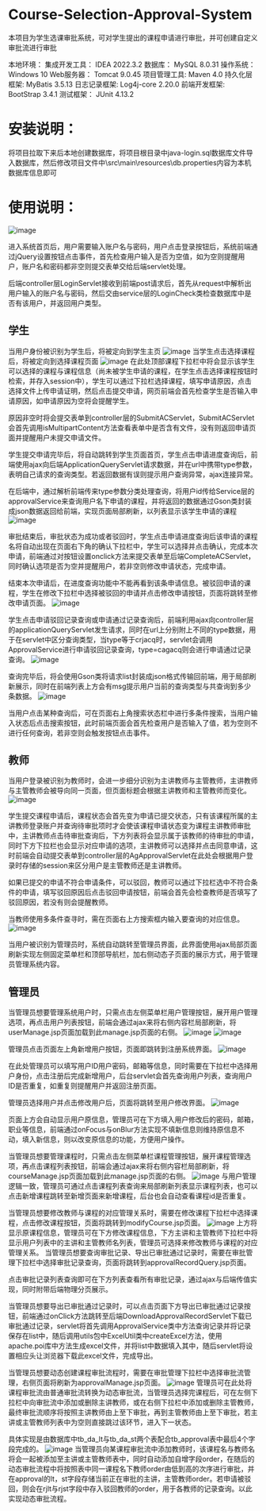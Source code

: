 # Course-Selection-Approval-System
本项目为学生选课审批系统，可对学生提出的课程申请进行审批，并可创建自定义审批流进行审批

本地环境：
集成开发工具：	 IDEA 2022.3.2
数据库：		 MySQL 8.0.31
操作系统：		 Windows 10
Web服务器：	 Tomcat 9.0.45
项目管理工具: 	 Maven 4.0
持久化层框架: 	 MyBatis 3.5.13
日志记录框架: 	 Log4j-core 2.20.0
前端开发框架: 	 BootStrap 3.4.1
测试框架：		 JUnit 4.13.2

# 安装说明：
将项目拉取下来后本地创建数据库，将项目根目录中java-login.sql数据库文件导入数据库，然后修改项目文件中\src\main\resources\db.properties内容为本机数据库信息即可

# 使用说明：
![image](https://github.com/Zinc-ion/Course-Selection-Approval-System/assets/96803357/fcbcf695-f932-4c5e-94e2-77473b5ec9a4)

进入系统首页后，用户需要输入账户名与密码，用户点击登录按钮后，系统前端通过jQuery设置按钮点击事件，首先检查用户输入是否为空值，如为空则提醒用户，账户名和密码都非空则提交表单交给后端servlet处理。

后端controller层LoginServlet接收到前端post请求后，首先从request中解析出用户输入的账户名与密码，然后交由service层的LoginCheck类检查数据库中是否有该用户，并返回用户类型。

## 学生
当用户身份被识别为学生后，将被定向到学生主页
![image](https://github.com/Zinc-ion/Course-Selection-Approval-System/assets/96803357/e5a3d45b-9842-4eb0-913a-001349118555)
当学生点击选择课程后，将被定向到选择课程页面
 ![image](https://github.com/Zinc-ion/Course-Selection-Approval-System/assets/96803357/f1ecd3f3-0914-4eee-afcf-6afefe62cecf)
在此处顶部课程下拉栏中将会显示该学生可以选择的课程与课程信息（尚未被学生申请的课程，在学生点击选择课程按钮时检索，并存入session中），学生可以通过下拉栏选择课程，填写申请原因，点击选择文件上传申请证明，然后点击提交申请，网页前端会首先检查学生是否输入申请原因，如申请原因为空将会提醒学生。

原因非空时将会提交表单到controller层的SubmitACServlet，SubmitACServlet会首先调用isMultipartContent方法查看表单中是否含有文件，没有则返回申请页面并提醒用户未提交申请文件。

学生提交申请完毕后，将自动跳转到学生页面首页，学生点击申请进度查询后，前端使用ajax向后端ApplicationQueryServlet请求数据，并在url中携带type参数，表明自己请求的查询类型。若返回数据有误则提示用户查询异常，ajax连接异常。

在后端中，通过解析前端传来type参数分类处理查询，将用户id传给Service层的approvalService来查询用户名下申请的课程，并将返回的数据通过Gson类封装成json数据返回给前端，实现页面局部刷新，以列表显示该学生申请的课程
![image](https://github.com/Zinc-ion/Course-Selection-Approval-System/assets/96803357/28a6a47d-2f6a-45e4-b0aa-0578e2d87eae)

审批结束后，审批状态为成功或者驳回时，学生点击申请进度查询后该申请的课程名将自动出现在页面右下角的确认下拉栏中，学生可以选择并点击确认，完成本次申请，前端通过对按钮设置onclick方法来提交表单至后端CompleteACServlet，同时确认选项是否为空并提醒用户，若非空则修改申请状态，完成申请。

结束本次申请后，在进度查询功能中不能再看到该条申请信息。被驳回申请的课程，学生在修改下拉栏中选择被驳回的申请并点击修改申请按钮，页面将跳转至修改申请页面。
![image](https://github.com/Zinc-ion/Course-Selection-Approval-System/assets/96803357/c9d030ad-738a-4d48-ac72-4dbab96efc97)

学生点击申请驳回记录查询或申请通过记录查询后，前端利用ajax向controller层的applicationQueryServlet发生请求，同时在url上分别附上不同的type数据，用于在servlet中区分查询类型，当type等于crjacq时，servlet会调用ApprovalService进行申请驳回记录查询，type=cagacq则会进行申请通过记录查询。
![image](https://github.com/Zinc-ion/Course-Selection-Approval-System/assets/96803357/522188ca-7997-444c-bee0-c34baa88df08)

 查询完毕后，将会使用Gson类将请求list封装成json格式传输回前端，用于局部刷新展示，同时在前端列表上方会有msg提示用户当前的查询类型与共查询到多少条数据。
 ![image](https://github.com/Zinc-ion/Course-Selection-Approval-System/assets/96803357/2160d92f-f77a-45da-9e8f-60a990adcfb5)

当用户点击某种查询后，可在页面右上角搜索状态栏中进行多条件搜索，当用户输入状态后点击搜索按钮，此时前端页面会首先检查用户是否输入了值，若为空则不进行任何查询，若非空则会触发按钮点击事件。

## 教师
当用户登录被识别为教师时，会进一步细分识别为主讲教师与主管教师，主讲教师与主管教师会被导向同一页面，但页面标题会根据主讲教师和主管教师而变化。
 ![image](https://github.com/Zinc-ion/Course-Selection-Approval-System/assets/96803357/b0844da2-965d-4bd7-b2f9-17780048f9a7)

 
学生提交课程申请后，课程状态会首先变为申请已提交状态，只有该课程所属的主讲教师登录账户并查询待审批项时才会使该课程申请状态变为课程主讲教师审批中，主讲教师点击待审批查询后，下方列表将会显示属于该教师的待审批的申请，同时下方下拉栏也会显示对应申请的选项，主讲教师可以选择并点击同意申请，这时前端会自动提交表单到controller层的AgApprovalServlet在此处会根据用户登录时存储的session来区分用户是主管教师还是主讲教师。

如果已提交的申请不符合申请条件，可以驳回，教师可以通过下拉栏选中不符合条件的申请，填写驳回原因后点击驳回申请按钮，前端会首先会检查教师是否填写了驳回原因，若没有则会提醒教师。

当教师使用多条件查寻时，需在页面右上方搜索框内输入要查询的对应信息。
![image](https://github.com/Zinc-ion/Course-Selection-Approval-System/assets/96803357/3cb00e6e-e789-4a92-a226-804e0afa3d64)

当用户被识别为管理员时，系统自动跳转至管理员界面，此界面使用ajax局部页面刷新实现左侧固定菜单栏和顶部导航栏，加右侧动态子页面的展示方式，用于管理员管理系统内容。

 ## 管理员
当管理员想要管理系统用户时，只需点击左侧菜单栏用户管理按钮，展开用户管理选项，再点击用户列表按钮，前端会通过ajax来将右侧内容栏局部刷新，将userManage.jsp页面加载到此manage.jsp页面的右侧。
![image](https://github.com/Zinc-ion/Course-Selection-Approval-System/assets/96803357/ef3cab11-e848-4646-b991-c3393d6ceadd)
![image](https://github.com/Zinc-ion/Course-Selection-Approval-System/assets/96803357/852e9ba7-bec5-41c8-8d5d-362d38d98a93)

管理员点击页面左上角新增用户按钮，页面即跳转到注册系统界面。
 ![image](https://github.com/Zinc-ion/Course-Selection-Approval-System/assets/96803357/16bfcc97-ef1a-47f8-a0a3-039c4234b81d)

在此处管理员可以填写用户ID用户密码，邮箱等信息，同时需要在下拉栏中选择用户身份，点击注册后完成新增用户，后台servlet会首先查询用户列表，查询用户ID是否重复，如重复则提醒用户并返回注册页面。

管理员选择用户并点击修改用户后，页面将跳转至用户修改界面。
 ![image](https://github.com/Zinc-ion/Course-Selection-Approval-System/assets/96803357/1e9966c5-7b93-4f7f-9aa4-e6189de156af)

页面上方会自动显示用户原信息，管理员可在下方填入用户修改后的密码，邮箱，职业等信息，前端通过onFocus与onBlur方法实现不填新信息则维持原信息不动，填入新信息，则以改变原信息的功能，方便用户操作。

当管理员想要管理课程时，只需点击左侧菜单栏课程管理按钮，展开课程管理选项，再点击课程列表按钮，前端会通过ajax来将右侧内容栏局部刷新，将courseManage.jsp页面加载到此manage.jsp页面的右侧。
 ![image](https://github.com/Zinc-ion/Course-Selection-Approval-System/assets/96803357/8f7ebdce-efba-4164-bf56-6eeb8f614dd9)
与用户管理逻辑一致，管理员可通过点击课程列表查询来局部刷新列表显示课程列表，也可以点击新增课程跳转至新增页面来新增课程，后台也会自动查看课程id是否重复。

当管理员想要修改教师与课程的对应管理关系时，需要在修改课程下拉栏中选择课程，点击修改课程按钮，页面将跳转到modifyCourse.jsp页面。
![image](https://github.com/Zinc-ion/Course-Selection-Approval-System/assets/96803357/0fac914b-17c3-4045-8d1b-6057ec5c8dca)
上方将显示原课程信息，管理员可在下方修改课程信息，下方主讲和主管教师下拉栏中将显示用户列表中的主讲和主管教师名列表，管理员可选择来修改教师与课程的对应管理关系。
当管理员想要查询审批记录、导出已审批通过记录时，需要在审批管理下拉栏中选择审批记录查询，页面将跳转到approvalRecordQuery.jsp页面。

点击审批记录列表查询即可在下方列表查看所有审批记录，通过ajax与后端传值实现，同时附带后端物理分页展示。

当管理员想要导出已审批通过记录时，可以点击页面下方导出已审批通过记录按钮，前端通过onClick方法跳转至后端DownloadApprovalRecordServlet下载已审批通过记录，servlet将首先调用ApprovalService类中方法查询记录并将记录保存在list中，随后调用utils包中ExcelUtil类中createExcel方法，使用apache.poi库中方法生成excel文件，并将list中数据填入其中，随后servlet将设置相应头让浏览器下载此excel文件，完成导出。

当管理员想要动态创建课程审批流程时，需要在审批管理下拉栏中选择审批流管理，右侧页面将刷新为approvalManage.jsp页面。
![image](https://github.com/Zinc-ion/Course-Selection-Approval-System/assets/96803357/78dc7a3d-38a2-4e2a-ba95-7f6608365116)
管理员可在此处将课程审批流由普通审批流转换为动态审批流，当管理员选择完课程后，可在左侧下拉栏中向审批流中添加或删除主讲教师，或在右侧下拉栏中添加或删除主管教师，最终审批流顺序将按照主讲教师由上至下审批，再到主管教师由上至下审批，若主讲或主管教师列表中为空则直接跳过该环节，进入下一状态。

具体实现是由数据库中tb_da_lt与tb_da_st两个表配合tb_approval表中最后4个字段完成的。
![image](https://github.com/Zinc-ion/Course-Selection-Approval-System/assets/96803357/2e33efcd-6f5f-48be-9af7-8b1282aef463)
当管理员向某课程审批流中添加教师时，该课程名与教师名将会一起被添加至主讲或主管教师表中，同时自动添加自增字段order，在随后的动态审批流程中将按照表中同一课程名下教师order由低到高的次序进行审批，并在approval的lt，st字段存储当前正在审批的主讲，主管教师order。若申请被驳回，则会在rjlt与rjst字段中存入驳回教师的order，用于各教师的记录查询。以此实现动态审批流程。



